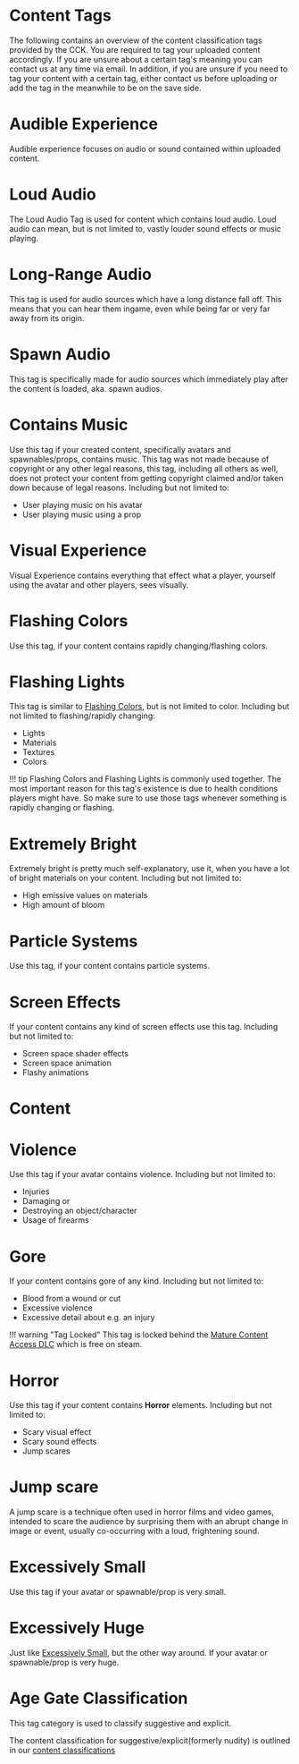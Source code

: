 # Content Tags
The following contains an overview of the content classification tags provided by the CCK. You are required to tag your
uploaded content accordingly. If you are unsure about a certain tag's meaning you can contact us at any time via email.
In addition, if you are unsure if you need to tag your content with a certain tag, either contact us before uploading or
add the tag in the meanwhile to be on the save side.

# Audible Experience
Audible experience focuses on audio or sound contained within uploaded content.

# Loud Audio
The Loud Audio Tag is used for content which contains loud audio. Loud audio can mean, but is not limited to, vastly
louder sound effects or music playing.

# Long-Range Audio
This tag is used for audio sources which have a long distance fall off. This means that you can hear them ingame,
even while being far or very far away from its origin.

# Spawn Audio
This tag is specifically made for audio sources which immediately play after the content is loaded, aka. spawn audios.

# Contains Music
Use this tag if your created content, specifically avatars and spawnables/props, contains music. This tag was not made
because of copyright or any other legal reasons, this tag, including all others as well, does not protect your content from getting
copyright claimed and/or taken down because of legal reasons.
Including but not limited to:
- User playing music on his avatar
- User playing music using a prop

# Visual Experience
Visual Experience contains everything that effect what a player, yourself using the avatar and other players, sees visually.

# Flashing Colors
Use this tag, if your content contains rapidly changing/flashing colors.

# Flashing Lights
This tag is similar to [Flashing Colors](#flashing-colors), but is not limited to color. 
Including but not limited to flashing/rapidly changing:
- Lights
- Materials
- Textures
- Colors

!!! tip
Flashing Colors and Flashing Lights is commonly used together. The most important reason for this tag's existence is
due to health conditions players might have. So make sure to use those tags whenever something is rapidly changing or
flashing.

# Extremely Bright
Extremely bright is pretty much self-explanatory, use it, when you have a lot of bright materials on your content.
Including but not limited to:
- High emissive values on materials
- High amount of bloom

# Particle Systems
Use this tag, if your content contains particle systems.

# Screen Effects
If your content contains any kind of screen effects use this tag.
Including but not limited to:
- Screen space shader effects
- Screen space animation
- Flashy animations

# Content

# Violence
Use this tag if your avatar contains violence.
Including but not limited to:
- Injuries
- Damaging or
- Destroying an object/character
- Usage of firearms

# Gore
If your content contains gore of any kind.
Including but not limited to:
- Blood from a wound or cut
- Excessive violence
- Excessive detail about e.g. an injury

!!! warning "Tag Locked"
This tag is locked behind the [Mature Content Access DLC](../chilloutvr/faq/mature-content-access-dlc.md) which is free
on steam. 

# Horror
Use this tag if your content contains **Horror** elements.
Including but not limited to:
- Scary visual effect
- Scary sound effects
- Jump scares

# Jump scare
A jump scare is a technique often used in horror films and video games, intended to scare the audience by surprising them
with an abrupt change in image or event, usually co-occurring with a loud, frightening sound.

# Excessively Small
Use this tag if your avatar or spawnable/prop is very small.

# Excessively Huge
Just like [Excessively Small](#excessively-small), but the other way around. If your avatar or spawnable/prop is very huge.

# Age Gate Classification
This tag category is used to classify suggestive and explicit.

The content classification for suggestive/explicit(formerly nudity) is outlined in our [content classifications](content-classification.md)
